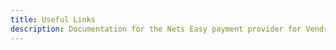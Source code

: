 ```yaml
---
title: Useful Links
description: Documentation for the Nets Easy payment provider for Vendr, the eCommerce solution for Umbraco v8+
---
```


<work-in-progress></work-in-progress>